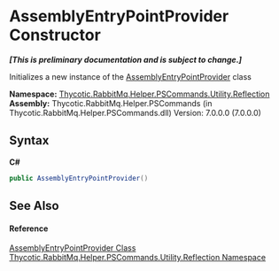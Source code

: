 # AssemblyEntryPointProvider Constructor 
 _**\[This is preliminary documentation and is subject to change.\]**_

Initializes a new instance of the <a href="T_Thycotic_RabbitMq_Helper_PSCommands_Utility_Reflection_AssemblyEntryPointProvider">AssemblyEntryPointProvider</a> class

**Namespace:**&nbsp;<a href="N_Thycotic_RabbitMq_Helper_PSCommands_Utility_Reflection">Thycotic.RabbitMq.Helper.PSCommands.Utility.Reflection</a><br />**Assembly:**&nbsp;Thycotic.RabbitMq.Helper.PSCommands (in Thycotic.RabbitMq.Helper.PSCommands.dll) Version: 7.0.0.0 (7.0.0.0)

## Syntax

**C#**<br />
``` C#
public AssemblyEntryPointProvider()
```


## See Also


#### Reference
<a href="T_Thycotic_RabbitMq_Helper_PSCommands_Utility_Reflection_AssemblyEntryPointProvider">AssemblyEntryPointProvider Class</a><br /><a href="N_Thycotic_RabbitMq_Helper_PSCommands_Utility_Reflection">Thycotic.RabbitMq.Helper.PSCommands.Utility.Reflection Namespace</a><br />